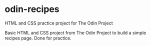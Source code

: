 # odin-recipes
HTML and CSS practice project for The Odin Project

Basic HTML and CSS project from The Odin Project to build a simple recipes page. Done for practice.
